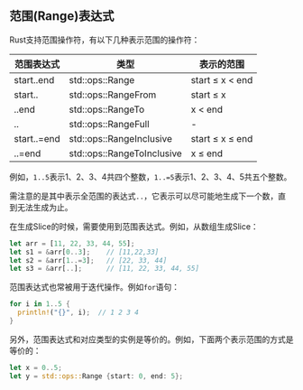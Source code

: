 ## 范围(Range)表达式

Rust支持范围操作符，有以下几种表示范围的操作符：


| 范围表达式    | 类型                       | 表示的范围        |
| ----------- | -------------------------- | --------------- |
| start..end  | std::ops::Range            | start ≤ x < end |
| start..     | std::ops::RangeFrom        | start ≤ x       |
| ..end       | std::ops::RangeTo          | x < end         |
| ..          | std::ops::RangeFull        | -               |
| start..=end | std::ops::RangeInclusive   | start ≤ x ≤ end |
| ..=end      | std::ops::RangeToInclusive | x ≤ end         |

例如，`1..5`表示1、2、3、4共四个整数，`1..=5`表示1、2、3、4、5共五个整数。

需注意的是其中表示全范围的表达式`..`，它表示可以尽可能地生成下一个数，直到无法生成为止。

在生成Slice的时候，需要使用到范围表达式。例如，从数组生成Slice：

```rust
let arr = [11, 22, 33, 44, 55];
let s1 = &arr[0..3];    // [11,22,33]
let s2 = &arr[1..=3];   // [22, 33, 44]
let s3 = &arr[..];      // [11, 22, 33, 44, 55]
```

范围表达式也常被用于迭代操作。例如`for`语句：

```rust
for i in 1..5 {
  println!("{}", i);  // 1 2 3 4
}
```

另外，范围表达式和对应类型的实例是等价的。例如，下面两个表示范围的方式是等价的：

```rust
let x = 0..5;
let y = std::ops::Range {start: 0, end: 5};
```

